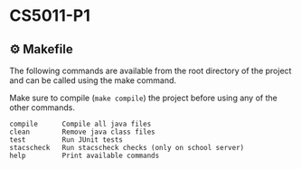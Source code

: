 # CS5011-P1

## ⚙️ Makefile

The following commands are available from the root directory of the project
and can be called using the make command.

Make sure to compile (`make compile`) the project before using any of the other commands.

```
compile      Compile all java files
clean        Remove java class files
test         Run JUnit tests
stacscheck   Run stacscheck checks (only on school server)
help         Print available commands
```

